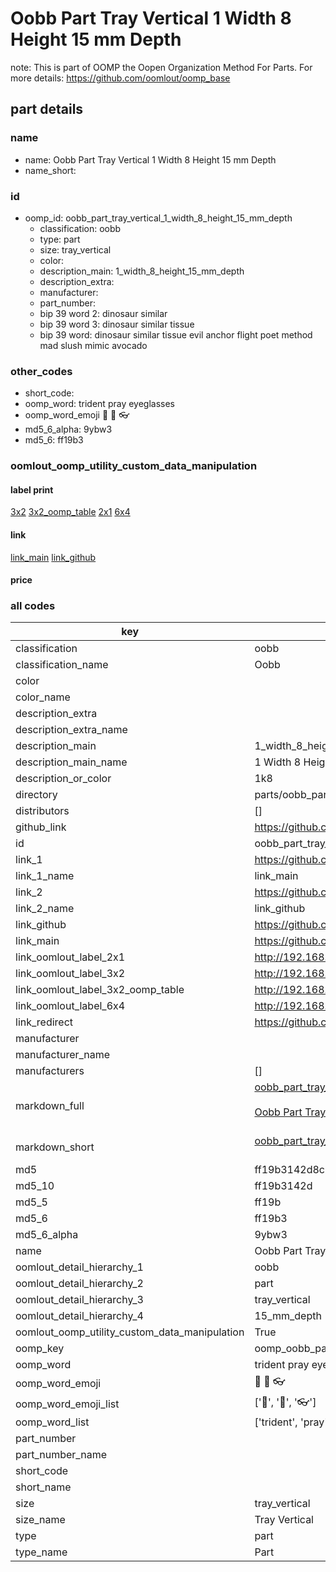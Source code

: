 # Oobb Part Tray Vertical 1 Width 8 Height 15 mm Depth  

note: This is part of OOMP the Oopen Organization Method For Parts. For more details: https://github.com/oomlout/oomp_base

##  part details
  







### name
* name: Oobb Part Tray Vertical 1 Width 8 Height 15 mm Depth
* name_short: 
### id
* oomp_id: oobb_part_tray_vertical_1_width_8_height_15_mm_depth
  * classification: oobb
  * type: part
  * size: tray_vertical
  * color: 
  * description_main: 1_width_8_height_15_mm_depth
  * description_extra: 
  * manufacturer: 
  * part_number: 
  * bip 39 word 2: dinosaur similar
  * bip 39 word 3: dinosaur similar tissue
  * bip 39 word: dinosaur similar tissue evil anchor flight poet method mad slush mimic avocado

### other_codes
* short_code: 
* oomp_word: trident pray eyeglasses
* oomp_word_emoji :trident: :pray: :eyeglasses:
* md5_6_alpha: 9ybw3
* md5_6: ff19b3






### oomlout_oomp_utility_custom_data_manipulation
#### label print
[3x2](http://192.168.1.245:1112/?label=oomp%209ybw3)
[3x2_oomp_table](http://192.168.1.108:1112/?label=oomp%209ybw3)
[2x1](http://192.168.1.242:1112/?label=oomp%209ybw3)
[6x4](http://192.168.1.55:1112/?label=oomp%209ybw3)    

#### link

[link_main](https://github.com/oomlout/oomlout_oomp_version_1_messy/tree/main/parts/oobb_part_tray_vertical_1_width_8_height_15_mm_depth) [link_github](https://github.com/oomlout/oomlout_oomp_version_1_messy/tree/main/parts/oobb_part_tray_vertical_1_width_8_height_15_mm_depth)                             

#### price







### all codes 
| key | value |  
| --- | --- |  
| classification | oobb |  
| classification_name | Oobb |  
| color |  |  
| color_name |  |  
| description_extra |  |  
| description_extra_name |  |  
| description_main | 1_width_8_height_15_mm_depth |  
| description_main_name | 1 Width 8 Height 15 mm Depth |  
| description_or_color | 1k8 |  
| directory | parts/oobb_part_tray_vertical_1_width_8_height_15_mm_depth |  
| distributors | [] |  
| github_link | https://github.com/oomlout/oomlout_oomp_part_src/tree/main/parts/oobb_part_tray_vertical_1_width_8_height_15_mm_depth |  
| id | oobb_part_tray_vertical_1_width_8_height_15_mm_depth |  
| link_1 | https://github.com/oomlout/oomlout_oomp_version_1_messy/tree/main/parts/oobb_part_tray_vertical_1_width_8_height_15_mm_depth |  
| link_1_name | link_main |  
| link_2 | https://github.com/oomlout/oomlout_oomp_version_1_messy/tree/main/parts/oobb_part_tray_vertical_1_width_8_height_15_mm_depth |  
| link_2_name | link_github |  
| link_github | https://github.com/oomlout/oomlout_oomp_version_1_messy/tree/main/parts/oobb_part_tray_vertical_1_width_8_height_15_mm_depth |  
| link_main | https://github.com/oomlout/oomlout_oomp_version_1_messy/tree/main/parts/oobb_part_tray_vertical_1_width_8_height_15_mm_depth |  
| link_oomlout_label_2x1 | http://192.168.1.242:1112/?label=oomp%209ybw3 |  
| link_oomlout_label_3x2 | http://192.168.1.245:1112/?label=oomp%209ybw3 |  
| link_oomlout_label_3x2_oomp_table | http://192.168.1.108:1112/?label=oomp%209ybw3 |  
| link_oomlout_label_6x4 | http://192.168.1.55:1112/?label=oomp%209ybw3 |  
| link_redirect | https://github.com/oomlout/oomlout_oomp_version_1_messy/tree/main/parts/oobb_part_tray_vertical_1_width_8_height_15_mm_depth |  
| manufacturer |  |  
| manufacturer_name |  |  
| manufacturers | [] |  
| markdown_full | [oobb_part_tray_vertical_1_width_8_height_15_mm_depth](none)<br>[](none)<br>[Oobb Part Tray Vertical 1 Width 8 Height 15 Mm Depth](none)<br><br> |  
| markdown_short | [oobb_part_tray_vertical_1_width_8_height_15_mm_depth](none)<br><br> |  
| md5 | ff19b3142d8c34e5638434dfc5b239f3 |  
| md5_10 | ff19b3142d |  
| md5_5 | ff19b |  
| md5_6 | ff19b3 |  
| md5_6_alpha | 9ybw3 |  
| name | Oobb Part Tray Vertical 1 Width 8 Height 15 mm Depth |  
| oomlout_detail_hierarchy_1 | oobb |  
| oomlout_detail_hierarchy_2 | part |  
| oomlout_detail_hierarchy_3 | tray_vertical |  
| oomlout_detail_hierarchy_4 | 15_mm_depth |  
| oomlout_oomp_utility_custom_data_manipulation | True |  
| oomp_key | oomp_oobb_part_tray_vertical_1_width_8_height_15_mm_depth |  
| oomp_word | trident pray eyeglasses |  
| oomp_word_emoji | :trident: :pray: :eyeglasses: |  
| oomp_word_emoji_list | [':trident:', ':pray:', ':eyeglasses:'] |  
| oomp_word_list | ['trident', 'pray', 'eyeglasses'] |  
| part_number |  |  
| part_number_name |  |  
| short_code |  |  
| short_name |  |  
| size | tray_vertical |  
| size_name | Tray Vertical |  
| type | part |  
| type_name | Part |  

